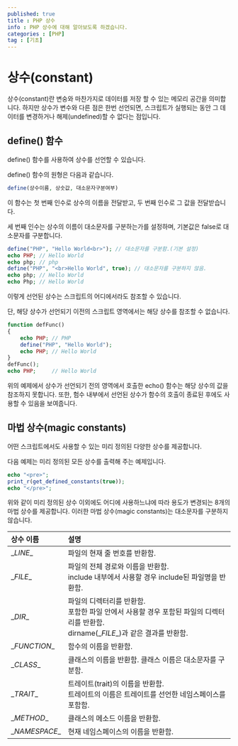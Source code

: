 ```yaml
---
published: true
title : PHP 상수
info : PHP 상수에 대해 알아보도록 하겠습니다.
categories : [PHP]
tag : [기초]
---
```



# 상수(constant)
상수(constant)란 변숭와 마찬가지로 데이터를 저장 할 수 있는 메모리 공간을 의미합니다.
하지만 상수가 변수와 다른 점은 한번 선언되면, 스크립트가 실행되는 동안 그 데이터를 변경하거나 해제(undefined)할 수 없다는 점입니다.

## define() 함수
define() 함수를 사용하여 상수를 선언할 수 있습니다.

define() 함수의 원형은 다음과 같습니다.
```php
define(상수이름, 상숫값, 대소문자구분여부)
```
이 함수는 첫 번째 인수로 상수의 이름을 전달받고, 두 번째 인수로 그 값을 전달받습니다.

세 번째 인수는 상수의 이름이 대소문자를 구분하는가를 설정하며, 기본값은 false로 대소문자를 구분합니다.
```php
define("PHP", "Hello World<br>"); // 대소문자를 구분함.(기본 설정)
echo PHP; // Hello World
echo php; // php
define("PHP", "<br>Hello World", true); // 대소문자를 구분하지 않음.
echo php; // Hello World
echo Php; // Hello World
```
이렇게 선언된 상수는 스크립트의 어디에서라도 참조할 수 있습니다.

단, 해당 상수가 선언되기 이전의 스크립트 영역에서는 해당 상수를 참조할 수 없습니다.
```php
function defFunc()
{
    echo PHP; // PHP
    define("PHP", "Hello World");
    echo PHP; // Hello World
}
defFunc();
echo PHP;     // Hello World
```
위의 예제에서 상수가 선언되기 전의 영역에서 호출한 echo() 함수는 해당 상수의 값을 참조하지 못합니다.
또한, 험수 내부에서 선언된 상수가 함수의 호출이 종료된 후에도 사용할 수 있음을 보여줍니다.

## 마법 상수(magic constants)
어떤 스크립트에서도 사용할 수 있는 미리 정의된 다양한 상수를 제공합니다.

다음 예제는 미리 정의된 모든 상수를 출력해 주는 예제입니다.
```php
echo "<pre>";
print_r(get_defined_constants(true));
echo "</pre>";
```
위와 같이 미리 정의된 상수 이외에도 어디에 사용하느냐에 따라 용도가 변경되는 8개의 마법 상수를 제공합니다.
이러한 마법 상수(magic constants)는 대소문자를 구분하지 않습니다.


|상수 이름|설명|
|:---|:---|
|\__LINE__|파일의 현재 줄 번호를 반환함.|
|\__FILE__|파일의 전체 경로와 이름을 반환함.<br/>include 내부에서 사용할 경우 include된 파일명을 반환함.|
|\__DIR__|파일의 디렉터리를 반환함.<br/>포함한 파일 안에서 사용할 경우 포함된 파일의 디렉터리를 반환함.<br/>dirname(\__FILE__)과 같은 결과를 반환함.|
|\__FUNCTION__|함수의 이름을 반환함.|
|\__CLASS__|클래스의 이름을 반환함. 클래스 이름은 대소문자를 구분함.|
|\__TRAIT__|트레이트(trait)의 이름을 반환함.<br/>트레이트의 이름은 트레이트를 선언한 네임스페이스를 포함함.|
|\__METHOD__|클래스의 메소드 이름을 반환함.|
|\__NAMESPACE__|현재 네임스페이스의 이름을 반환함.|


